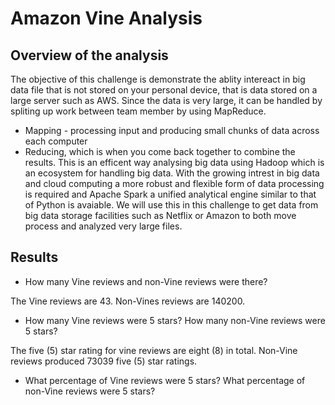 # Amazon Vine Analysis

## Overview of the analysis

The objective of this challenge is demonstrate the ablity intereact in big data file that is not stored on your personal device, that is data stored on a large server such as AWS.
Since the data is very large, it can be handled by spliting up work between team member by using MapReduce. 
- Mapping - processing input and producing small chunks of data across each computer
- Reducing, which is when you come back together to combine the results. 
This is an efficent way analysing big data using Hadoop which is an ecosystem for handling big data. With the growing intrest in big data and cloud computing a more robust and flexible form of data processing is required and Apache Spark a unified analytical engine similar to that of Python is avaiable. We will use this in this challenge to get data from big data storage facilities such as Netflix or Amazon to both move process and analyzed very large files.  

## Results

- How many Vine reviews and non-Vine reviews were there? 

The Vine reviews are 43.
Non-Vines reviews are 140200.


- How many Vine reviews were 5 stars? How many non-Vine reviews were 5 stars?

The five (5) star rating for vine reviews are eight (8) in total.
Non-Vine reviews produced 73039 five (5) star ratings.

- What percentage of Vine reviews were 5 stars? What percentage of non-Vine reviews were 5 stars?




